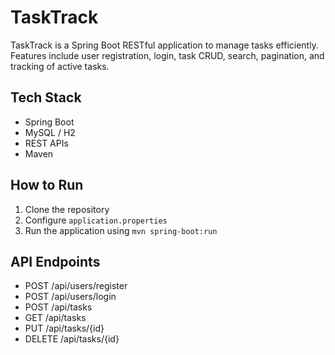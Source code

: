 # TaskTrack
TaskTrack is a Spring Boot RESTful application to manage tasks efficiently.  
Features include user registration, login, task CRUD, search, pagination, and tracking of active tasks.

## Tech Stack
- Spring Boot
- MySQL / H2
- REST APIs
- Maven

## How to Run
1. Clone the repository
2. Configure `application.properties`
3. Run the application using `mvn spring-boot:run`

## API Endpoints
- POST /api/users/register
- POST /api/users/login
- POST /api/tasks
- GET /api/tasks
- PUT /api/tasks/{id}
- DELETE /api/tasks/{id}

